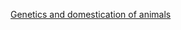 [Genetics and domestication of animals](https://www.sciencenews.org/article/dna-evidence-rewriting-domestication-origin-stories)

